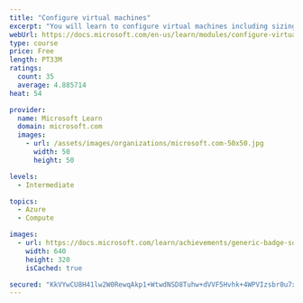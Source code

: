 ```yaml
---
title: "Configure virtual machines"
excerpt: "You will learn to configure virtual machines including sizing, storage, and connections."
webUrl: https://docs.microsoft.com/en-us/learn/modules/configure-virtual-machines/
type: course
price: Free
length: PT33M
ratings:
  count: 35
  average: 4.885714
heat: 54

provider:
  name: Microsoft Learn
  domain: microsoft.com
  images:
    - url: /assets/images/organizations/microsoft.com-50x50.jpg
      width: 50
      height: 50

levels:
  - Intermediate

topics:
  - Azure
  - Compute

images:
  - url: https://docs.microsoft.com/learn/achievements/generic-badge-social.png
    width: 640
    height: 320
    isCached: true

secured: "KkVYwCU8H41lw2W0RewqAkp1+WtwdNSD8Tuhw+dVVF5Hvhk+4WPVIzsbr0u7xqEXIlW7adKwvm3NpAbz1Jm4YDbOl41eShzKbGCpdfTQTC7QLPPgaidDZRL42AZ83LugetVypQRupweTcXQrO/2Dn+op1XNwfCvPWLhNV4LfUgE7KsnD84B/ig/WS85hh19Hmj7HYezX9hujSWuMNPbfFOlAC4tQfIEoaFOTfNKQufHK6+4uR/PPrJGpOwhTkfFa+TNbWiitVOFb3PXg3H/oPI1mi5fSmVAj6dhkDjcVCXdpBxBcn7Nyks2Ycd9pphbKNwkLhXcm0+ZPtscAo/I6aL9D1cbqhfUuA44E6PK1W4HcoN4O0tAHo9lBKL5S4tM4K0PUy/uo5cfywJkvOuKYz5TM7Dkbt7XK/yOxnBwMde4=;KtSEZD4VkA+vev0XZEXsuw=="
---
```


